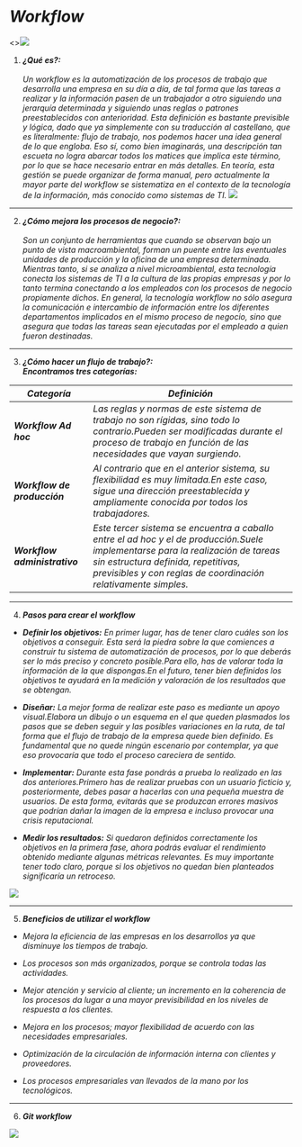 # ***Workflow***

 <>![](https://encrypted-tbn0.gstatic.com/images?q=tbn%3AANd9GcRzkELPeOPDGhgbUijqVTKvYdGt2BapQVGKCq-T_h-onbtSpX_q&usqp=CAU)

1. ***¿Qué es?:***    
<br> *Un workflow es la automatización de los procesos de trabajo que desarrolla una empresa en su día a día, de tal forma que las tareas a realizar y la información pasen de un trabajador a otro siguiendo una jerarquía determinada y siguiendo unas reglas o patrones preestablecidos con anterioridad. Esta definición es bastante previsible y lógica, dado que ya simplemente con su traducción al castellano, que es literalmente: flujo de trabajo, nos podemos hacer una idea general de lo que engloba. Eso sí, como bien imaginarás, una descripción tan escueta no logra abarcar todos los matices que implica este término, por lo que se hace necesario entrar en más detalles. En teoría, esta gestión se puede organizar de forma manual, pero actualmente la mayor parte del workflow se sistematiza en el contexto de la tecnología de la información, más conocido como sistemas de TI.*
![](https://cdn.semrush.com/blog/static/media/f4/51/f451ec75492ea3f68932e8c6ea97ae0e/resize/885x-/que-es-un-workflow.webp)
------------
2. ***¿Cómo mejora los procesos de negocio?:***
<br><br> *Son un conjunto de herramientas que cuando se observan bajo un punto de vista macroambiental, forman un puente entre las eventuales unidades de producción y la oficina de una empresa determinada. Mientras tanto, si se analiza a nivel microambiental, esta tecnología conecta los sistemas de TI a la cultura de las propias empresas y por lo tanto termina conectando a los empleados con los procesos de negocio propiamente dichos. En general, la tecnología workflow no sólo asegura la comunicación e intercambio de información entre los diferentes departamentos implicados en el mismo proceso de negocio, sino que asegura que todas las tareas sean ejecutadas por el empleado a quien fueron destinadas.*
------
3. ***¿Cómo hacer un flujo de trabajo?:***
<br>***Encontramos tres categorías:***

|***Categoría*** | ***Definición***                   |
|---------------|-------------------------------------|
|***Workflow Ad hoc***|*Las reglas y normas de este sistema de trabajo no son rígidas, sino todo lo contrario.Pueden ser modificadas durante el proceso de trabajo en función de las necesidades que vayan surgiendo.*|
|***Workflow de producción***| *Al contrario que en el anterior sistema, su flexibilidad es muy limitada.En este caso, sigue una dirección preestablecida y ampliamente conocida por todos los trabajadores.*|
|***Workflow administrativo***|*Este tercer sistema se encuentra a caballo entre el ad hoc y el de producción.Suele implementarse para la realización de tareas sin estructura definida, repetitivas, previsibles y con reglas de coordinación relativamente simples.*|
--------
4. ***Pasos para crear el workflow***

* ***Definir los objetivos:*** *En primer lugar, has de tener claro cuáles son los objetivos a conseguir.
Esta será la piedra sobre la que comiences a construir tu sistema de automatización de procesos, por lo que deberás ser lo más preciso y concreto posible.Para ello, has de valorar toda la información de la que dispongas.En el futuro, tener bien definidos los objetivos te ayudará en la medición y valoración de los resultados que se obtengan.*

* ***Diseñar:*** *La mejor forma de realizar este paso es mediante un apoyo visual.Elabora un dibujo o un esquema en el que queden plasmados los pasos que se deben seguir y las posibles variaciones en la ruta, de tal forma que el flujo de trabajo de la empresa quede bien definido. Es fundamental que no quede ningún escenario por contemplar, ya que eso provocaría que todo el proceso careciera de sentido.*

* ***Implementar:*** *Durante esta fase pondrás a prueba lo realizado en las dos anteriores.Primero has de realizar pruebas con un usuario ficticio y, posteriormente, debes pasar a hacerlas con una pequeña muestra de usuarios. De esta forma, evitarás que se produzcan errores masivos que podrían dañar la imagen de la empresa e incluso provocar una crisis reputacional.*

* ***Medir los resultados:*** *Si quedaron definidos correctamente los objetivos en la primera fase, ahora podrás evaluar el rendimiento obtenido mediante algunas métricas relevantes. Es muy importante tener todo claro, porque si los objetivos no quedan bien planteados significaría un retroceso.*

![](https://www.heflo.com/es/wp-content/uploads/sites/6/2017/12/workflow-management-1-1280x720.jpg)

----

5. ***Beneficios de utilizar el workflow***

* *Mejora la eficiencia de las empresas en los desarrollos ya que disminuye los tiempos de trabajo.*

* *Los procesos son más organizados, porque se controla todas las actividades.*

* *Mejor atención y servicio al cliente; un incremento en la coherencia de los procesos da lugar a una mayor previsibilidad en los niveles de respuesta a los clientes.*

* *Mejora en los procesos; mayor flexibilidad de acuerdo con las necesidades empresariales.* 

* *Optimización de la circulación de información interna con clientes y proveedores.*

* *Los procesos empresariales van llevados de la mano por los tecnológicos.*

------

6. ***Git workflow***

![](https://image.slidesharecdn.com/letsyourcollaboratorsmorehappywithgitflow-161102040705/95/lets-your-collaborators-more-happy-with-git-flow-1-638.jpg?cb=1478059844)